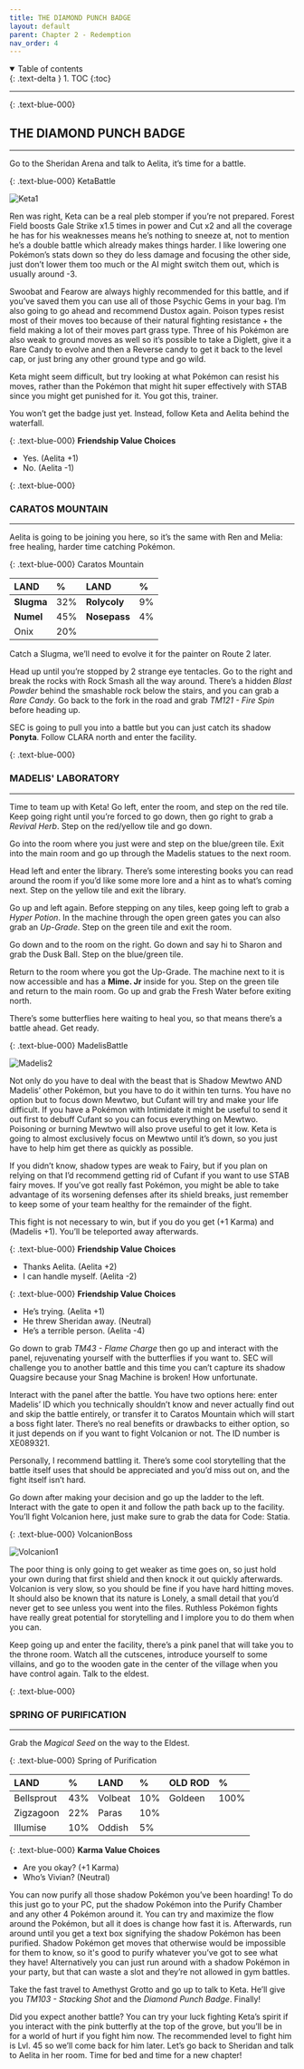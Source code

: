 ```yaml
---
title: THE DIAMOND PUNCH BADGE
layout: default
parent: Chapter 2 - Redemption
nav_order: 4
---
```


<details open markdown="block">
  <summary>
    Table of contents
  </summary>
  {: .text-delta }
1. TOC
{:toc}
</details>

---

{: .text-blue-000}
## THE DIAMOND PUNCH BADGE
---

Go to the Sheridan Arena and talk to Aelita, it’s time for a battle.

{: .text-blue-000}
KetaBattle

![Keta1](https://media.discordapp.net/attachments/1344174707238502421/1344182025174908980/keta1.PNG?ex=67bffa90&is=67bea910&hm=56aca5af699e3f66bfbc3a6956f58bd617b10da721e06b7605b2ea4afab805f8&=&format=webp&quality=lossless)  

Ren was right, Keta can be a real pleb stomper if you’re not prepared. Forest Field boosts Gale Strike x1.5 times in power and Cut x2 and all the coverage he has for his weaknesses means he’s nothing to sneeze at, not to mention he’s a double battle which already makes things harder. I like lowering one Pokémon’s stats down so they do less damage and focusing the other side, just don’t lower them too much or the AI might switch them out, which is usually around -3.

Swoobat and Fearow are always highly recommended for this battle, and if you’ve saved them you can use all of those Psychic Gems in your bag. I’m also going to go ahead and recommend Dustox again. Poison types resist most of their moves too because of their natural fighting resistance + the field making a lot of their moves part grass type. Three of his Pokémon are also weak to ground moves as well so it’s possible to take a Diglett, give it a Rare Candy to evolve and then a Reverse candy to get it back to the level cap, or just bring any other ground type and go wild.

Keta might seem difficult, but try looking at what Pokémon can resist his moves, rather than the Pokémon that might hit super effectively with STAB since you might get punished for it. You got this, trainer.

You won’t get the badge just yet. Instead, follow Keta and Aelita behind the waterfall.

{: 	.text-blue-000}
**Friendship Value Choices**

 - Yes. (Aelita +1)
 - No. (Aelita -1)

{: .text-blue-000}
### CARATOS MOUNTAIN
---

Aelita is going to be joining you here, so it’s the same with Ren and Melia: free healing, harder time catching Pokémon.

{: .text-blue-000}
Caratos Mountain

| LAND       | %   | LAND          | %   |
|:-----------|:----|:--------------|:----|
| **Slugma** | 32% | **Rolycoly**  | 9%  |
| **Numel**  | 45% | **Nosepass**   | 4%  |
| Onix       | 20% |       |   |

Catch a Slugma, we’ll need to evolve it for the painter on Route 2 later.

Head up until you’re stopped by 2 strange eye tentacles. Go to the right and break the rocks with Rock Smash all the way around. There’s a hidden *Blast Powder* behind the smashable rock below the stairs, and you can grab a *Rare Candy*. Go back to the fork in the road and grab *TM121 - Fire Spin* before heading up.

SEC is going to pull you into a battle but you can just catch its shadow **Ponyta**. Follow CLARA north and enter the facility.

{: .text-blue-000}
### MADELIS' LABORATORY
---

Time to team up with Keta! Go left, enter the room, and step on the red tile. Keep going right until you’re forced to go down, then go right to grab a *Revival Herb*. Step on the red/yellow tile and go down.

Go into the room where you just were and step on the blue/green tile. Exit into the main room and go up through the Madelis statues to the next room.

Head left and enter the library. There’s some interesting books you can read around the room if you’d like some more lore and a hint as to what’s coming next. Step on the yellow tile and exit the library.

Go up and left again. Before stepping on any tiles, keep going left to grab a *Hyper Potion*. In the machine through the open green gates you can also grab an *Up-Grade*. Step on the green tile and exit the room.

Go down and to the room on the right. Go down and say hi to Sharon and grab the Dusk Ball. Step on the blue/green tile.

Return to the room where you got the Up-Grade. The machine next to it is now accessible and has a **Mime. Jr** inside for you. Step on the green tile and return to the main room. Go up and grab the Fresh Water before exiting north.

There’s some butterflies here waiting to heal you, so that means there’s a battle ahead. Get ready.

{: .text-blue-000}
MadelisBattle

![Madelis2](https://media.discordapp.net/attachments/1344174707238502421/1344182966108160010/madelis2.PNG?ex=67bffb70&is=67bea9f0&hm=eb755cea9fe9242820849eb48c23eb9ed93b9df6605ec654693a4e1b6b75bfa0&=&format=webp&quality=lossless)  

Not only do you have to deal with the beast that is Shadow Mewtwo AND Madelis’ other Pokémon, but you have to do it within ten turns. You have no option but to focus down Mewtwo, but Cufant will try and make your life difficult. If you have a Pokémon with Intimidate it might be useful to send it out first to debuff Cufant so you can focus everything on Mewtwo. Poisoning or burning Mewtwo will also prove useful to get it low. Keta is going to almost exclusively focus on Mewtwo until it’s down, so you just have to help him get there as quickly as possible.

If you didn’t know, shadow types are weak to Fairy, but if you plan on relying on that I’d recommend getting rid of Cufant if you want to use STAB fairy moves. If you’ve got really fast Pokémon, you might be able to take advantage of its worsening defenses after its shield breaks, just remember to keep some of your team healthy for the remainder of the fight.

This fight is not necessary to win, but if you do you get (+1 Karma) and (Madelis +1). You’ll be teleported away afterwards.

{: 	.text-blue-000}
**Friendship Value Choices**

 - Thanks Aelita. (Aelita +2)
 - I can handle myself. (Aelita -2)

{: 	.text-blue-000}
**Friendship Value Choices**

 - He’s trying. (Aelita +1)
 - He threw Sheridan away. (Neutral)
 - He’s a terrible person. (Aelita -4)

Go down to grab *TM43 - Flame Charge* then go up and interact with the panel, rejuvenating yourself with the butterflies if you want to. SEC will challenge you to another battle and this time you can’t capture its shadow Quagsire because your Snag Machine is broken! How unfortunate.

Interact with the panel after the battle. You have two options here: enter Madelis’ ID which you technically shouldn’t know and never actually find out and skip the battle entirely, or transfer it to Caratos Mountain which will start a boss fight later. There’s no real benefits or drawbacks to either option, so it just depends on if you want to fight Volcanion or not. The ID number is XE089321.

Personally, I recommend battling it. There’s some cool storytelling that the battle itself uses that should be appreciated and you’d miss out on, and the fight itself isn’t hard.

Go down after making your decision and go up the ladder to the left. Interact with the gate to open it and follow the path back up to the facility. You’ll fight Volcanion here, just make sure to grab the data for Code: Statia.

{: .text-blue-000}
VolcanionBoss

![Volcanion1](https://media.discordapp.net/attachments/1344174707238502421/1344183235415900170/volcanion1.PNG?ex=67bffbb1&is=67beaa31&hm=90304ee27037c1b7c1ef35dc1561d7872a892eb5a6528db79777dd21e8e3b42e&=&format=webp&quality=lossless)  

The poor thing is only going to get weaker as time goes on, so just hold your own during that first shield and then knock it out quickly afterwards. Volcanion is very slow, so you should be fine if you have hard hitting moves.  It should also be known that its nature is Lonely, a small detail that you’d never get to see unless you went into the files. Ruthless Pokémon fights have really great potential for storytelling and I implore you to do them when you can.

Keep going up and enter the facility, there’s a pink panel that will take you to the throne room. Watch all the cutscenes, introduce yourself to some villains, and go to the wooden gate in the center of the village when you have control again. Talk to the eldest.

{: .text-blue-000}
### SPRING OF PURIFICATION
---

Grab the *Magical Seed* on the way to the Eldest.

{: .text-blue-000}
Spring of Purification

| LAND       | %   | LAND        | %   | OLD ROD     | %    |
|:-----------|:----|:------------|:----|:------------|:-----|
| Bellsprout | 43% | Volbeat     | 10% | Goldeen     | 100% |
| Zigzagoon  | 22% | Paras       | 10% |   |  |
| Illumise   | 10% | Oddish      | 5%  |   |  |

{: 	.text-blue-000}
**Karma Value Choices**

 - Are you okay? (+1 Karma)
 - Who’s Vivian? (Neutral)

You can now purify all those shadow Pokémon you’ve been hoarding! To do this just go to your PC, put the shadow Pokémon into the Purify Chamber and any other 4 Pokémon around it. You can try and maximize the flow around the Pokémon, but all it does is change how fast it is. Afterwards, run around until you get a text box signifying the shadow Pokémon has been purified. Shadow Pokémon get moves that otherwise would be impossible for them to know, so it's good to purify whatever you’ve got to see what they have! Alternatively you can just run around with a shadow Pokémon in your party, but that can waste a slot and they’re not allowed in gym battles.

Take the fast travel to Amethyst Grotto and go up to talk to Keta. He’ll give you *TM103 - Stacking Shot* and the *Diamond Punch Badge*. Finally!

Did you expect another battle? You can try your luck fighting Keta’s spirit if you interact with the pink butterfly at the top of the grove, but you’ll be in for a world of hurt if you fight him now. The recommended level to fight him is Lvl. 45 so we’ll come back for him later. Let’s go back to Sheridan and talk to Aelita in her room. Time for bed and time for a new chapter!

